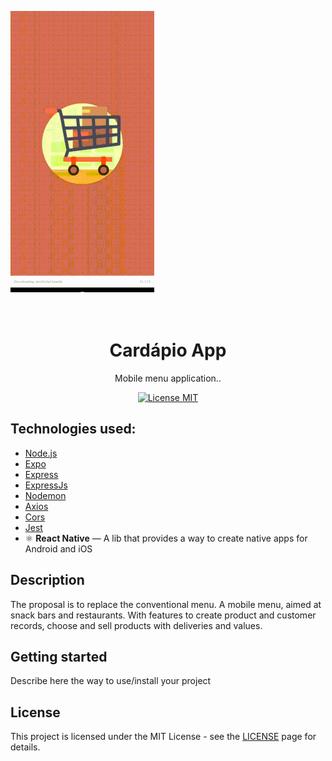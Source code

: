 
![aplicação](https://github.com/MailsonSilva/CardapioApp/blob/master/app.gif)
<h1 align="center">
<br>
Cardápio App
</h1>

<p align="center">Mobile menu application..</p>

<p align="center">
  <a href="https://opensource.org/licenses/MIT">
    <img src="https://img.shields.io/badge/License-MIT-blue.svg" alt="License MIT">
  </a>
</p>

## Technologies used:
- [Node.js](https://nodejs.org/en/)
- [Expo](https://expo.io/)
- [Express](https://expressjs.com/pt-br/)
- [ExpressJs](https://expressjs.com/pt-br/)
- [Nodemon](https://www.npmjs.com/package/nodemon)
- [Axios](https://www.npmjs.com/package/axios)
- [Cors](https://www.npmjs.com/package/cors)
- [Jest](https://www.npmjs.com/package/jest)
- ⚛️ **React Native** — A lib that provides a way to create native apps for Android and iOS

## Description
The proposal is to replace the conventional menu.
A mobile menu, aimed at snack bars and restaurants.
With features to create product and customer records, choose and sell products with deliveries and values.

## Getting started

Describe here the way to use/install your project


## License

This project is licensed under the MIT License - see the [LICENSE](https://opensource.org/licenses/MIT) page for details.
